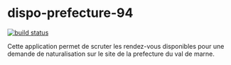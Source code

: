 # dispo-prefecture-94

[![build status](https://gitlab.com/zg2pro/dispo-prefecture-94/badges/master/build.svg)](https://gitlab.com/zg2pro/dispo-prefecture-94/commits/master)


Cette application permet de scruter les rendez-vous disponibles pour une demande de naturalisation sur le site de la prefecture du val de marne.
